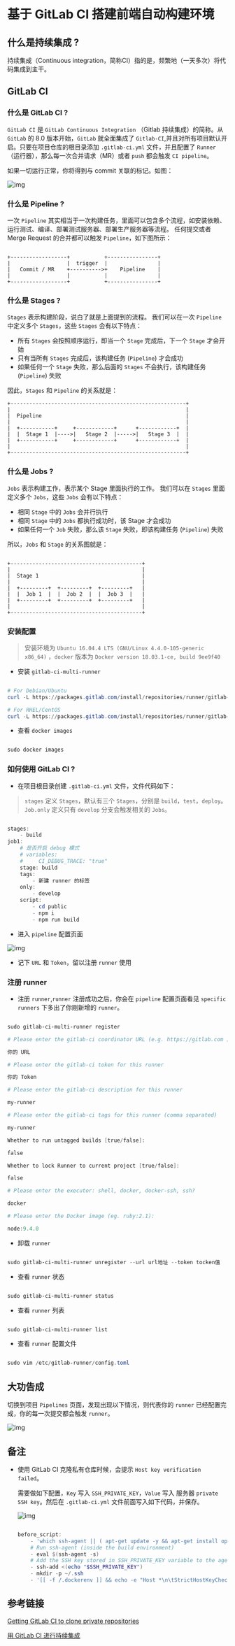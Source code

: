 # 基于 GitLab CI 搭建前端自动构建环境

## 什么是持续集成 ?

持续集成（Continuous integration，简称CI）指的是，频繁地（一天多次）将代码集成到主干。

## GitLab CI

### 什么是 GitLab CI ?

`GitLab CI` 是 `GitLab Continuous Integration` （Gitlab 持续集成）的简称。从 `GitLab` 的 8.0 版本开始，`GitLab` 就全面集成了 `Gitlab-CI`,并且对所有项目默认开启。只要在项目仓库的根目录添加 `.gitlab-ci.yml` 文件，并且配置了 `Runner` （运行器），那么每一次合并请求（MR）或者 `push` 都会触发 `CI pipeline`。

如果一切运行正常，你将得到与 commit 关联的标记。如图：

![img](../../img/20180712/build-success.png)

### 什么是 Pipeline ?

一次 `Pipeline` 其实相当于一次构建任务，里面可以包含多个流程，如安装依赖、运行测试、编译、部署测试服务器、部署生产服务器等流程。
任何提交或者 Merge Request 的合并都可以触发 `Pipeline`，如下图所示：

```

+------------------+           +----------------+
|                  |  trigger  |                |
|   Commit / MR    +---------->+    Pipeline    |
|                  |           |                |
+------------------+           +----------------+

```

### 什么是 Stages ?

`Stages` 表示构建阶段，说白了就是上面提到的流程。
我们可以在一次 `Pipeline` 中定义多个 `Stages`，这些 `Stages` 会有以下特点：

+ 所有 `Stages` 会按照顺序运行，即当一个 `Stage` 完成后，下一个 `Stage` 才会开始
+ 只有当所有 `Stages` 完成后，该构建任务 (`Pipeline`) 才会成功
+ 如果任何一个 `Stage` 失败，那么后面的 `Stages` 不会执行，该构建任务 (`Pipeline`) 失败

因此，`Stages` 和 `Pipeline` 的关系就是：

```
+--------------------------------------------------------+
|                                                        |
|  Pipeline                                              |
|                                                        |
|  +-----------+     +------------+      +------------+  |
|  |  Stage 1  |---->|   Stage 2  |----->|   Stage 3  |  |
|  +-----------+     +------------+      +------------+  |
|                                                        |
+--------------------------------------------------------+
```

### 什么是 Jobs ?

`Jobs` 表示构建工作，表示某个 Stage 里面执行的工作。
我们可以在 `Stages` 里面定义多个 `Jobs`，这些 `Jobs` 会有以下特点：

+ 相同 `Stage` 中的 `Jobs` 会并行执行
+ 相同 `Stage` 中的 `Jobs` 都执行成功时，该 Stage 才会成功
+ 如果任何一个 `Job` 失败，那么该 `Stage` 失败，即该构建任务 (`Pipeline`) 失败

所以，`Jobs` 和 `Stage` 的关系图就是：

```

+------------------------------------------+
|                                          |
|  Stage 1                                 |
|                                          |
|  +---------+  +---------+  +---------+   |
|  |  Job 1  |  |  Job 2  |  |  Job 3  |   |
|  +---------+  +---------+  +---------+   |
|                                          |
+------------------------------------------+

```

### 安装配置

> 安装环境为 `Ubuntu 16.04.4 LTS (GNU/Linux 4.4.0-105-generic x86_64)` ，`docker` 版本为 `Docker version 18.03.1-ce, build 9ee9f40`

+ 安装 `gitlab-ci-multi-runner`

```powershell

# For Debian/Ubuntu
curl -L https://packages.gitlab.com/install/repositories/runner/gitlab-ci-multi-runner/script.deb.sh | sudo bash

# For RHEL/CentOS
curl -L https://packages.gitlab.com/install/repositories/runner/gitlab-ci-multi-runner/script.rpm.sh | sudo bash

```

+ 查看 `docker images`

```powershell

sudo docker images

```


### 如何使用 GitLab CI ?

+ 在项目根目录创建 `.gitlab-ci.yml` 文件，文件代码如下：

>  `stages` 定义 `Stages`，默认有三个 `Stages`，分别是 `build`，`test`，`deploy`。`Job.only` 定义只有 `develop` 分支会触发相关的 `Jobs`。

```powershell

stages:
    - build
job1:
    # 是否开启 debug 模式
    # variables:
    #     CI_DEBUG_TRACE: "true"
    stage: build
    tags:
        - 新建 runner 的标签
    only:
        - develop
    script:
        - cd public
        - npm i
        - npm run build

```

+ 进入 `pipeline` 配置页面

![img](../../img/20180712/process-1.png)

+ 记下 `URL` 和 `Token`，留以注册 `runner` 使用

### 注册 runner

+ 注册 `runner`,`runner` 注册成功之后，你会在 `pipeline` 配置页面看见 `specific runners` 下多出了你刚新增的 `runner`。

```powershell

sudo gitlab-ci-multi-runner register

# Please enter the gitlab-ci coordinator URL (e.g. https://gitlab.com )

你的 URL

# Please enter the gitlab-ci token for this runner

你的 Token

# Please enter the gitlab-ci description for this runner

my-runner

# Please enter the gitlab-ci tags for this runner (comma separated)

my-runner

Whether to run untagged builds [true/false]:

false

Whether to lock Runner to current project [true/false]:

false

# Please enter the executor: shell, docker, docker-ssh, ssh?

docker

# Please enter the Docker image (eg. ruby:2.1):

node:9.4.0

```

+ 卸载  `runner`

```powershell

sudo gitlab-ci-multi-runner unregister --url url地址 --token tocken值

```

+ 查看 `runner` 状态

```powershell

sudo gitlab-ci-multi-runner status

```

+ 查看 `runner` 列表

```powershell

sudo gitlab-ci-multi-runner list

```

+ 查看 `runner` 配置文件

```powershell

sudo vim /etc/gitlab-runner/config.toml

```

## 大功告成

切换到项目 `Pipelines` 页面，发现出现以下情况，则代表你的 `runner` 已经配置完成，你的每一次提交都会触发 `runner`。

![img](../../img/20180712/process-2.png)

## 备注

+ 使用 GitLab CI 克隆私有仓库时候，会提示 `Host key verification failed`。

    需要做如下配置，`Key` 写入 `SSH_PRIVATE_KEY`，`Value` 写入 服务器 `private SSH key`。然后在 `.gitlab-ci.yml` 文件前面写入如下代码，并保存。

    ![img](../../img/20180712/process-3.png)

    ```powershell

    before_script:
        - 'which ssh-agent || ( apt-get update -y && apt-get install openssh-client -y )'
        # Run ssh-agent (inside the build environment)
        - eval $(ssh-agent -s)
        # Add the SSH key stored in SSH_PRIVATE_KEY variable to the agent store
        - ssh-add <(echo "$SSH_PRIVATE_KEY")
        - mkdir -p ~/.ssh
        - '[[ -f /.dockerenv ]] && echo -e "Host *\n\tStrictHostKeyChecking no\n\n" > ~/.ssh/config'

    ```

## 参考链接

[Getting GitLab CI to clone private repositories](https://stackoverflow.com/questions/25689231/getting-gitlab-ci-to-clone-private-repositories/44577067)

[用 GitLab CI 进行持续集成](https://scarletsky.github.io/2016/07/29/use-gitlab-ci-for-continuous-integration/)